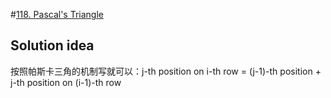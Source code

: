 #[118. Pascal's Triangle](https://leetcode.com/problems/pascals-triangle/)

## Solution idea
按照帕斯卡三角的机制写就可以：j-th position on i-th row = (j-1)-th position + j-th position on (i-1)-th row